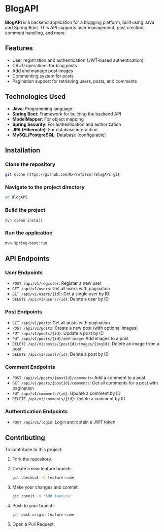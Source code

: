# BlogAPI

**BlogAPI** is a backend application for a blogging platform, built using Java and Spring Boot. This API supports user management, post creation, comment handling, and more.

## Features

- User registration and authentication (JWT-based authentication)
- CRUD operations for blog posts
- Add and manage post images
- Commenting system for posts
- Pagination support for retrieving users, posts, and comments

## Technologies Used

- **Java**: Programming language
- **Spring Boot**: Framework for building the backend API
- **ModelMapper**: For object mapping
- **Spring Security**: For authentication and authorization
- **JPA (Hibernate)**: For database interaction
- **MySQL/PostgreSQL**: Database (configurable)

## Installation

### Clone the repository

```bash
git clone https://github.com/0xProf3ssor/BlogAPI.git
```

### Navigate to the project directory

```bash
cd BlogAPI
```

### Build the project

```bash
mvn clean install
```

### Run the application

```bash
mvn spring-boot:run
```

## API Endpoints

### User Endpoints

- `POST /api/v1/register`: Register a new user
- `GET /api/v1/users`: Get all users with pagination
- `GET /api/v1/users/{id}`: Get a single user by ID
- `DELETE /api/v1/users/{id}`: Delete a user by ID

### Post Endpoints

- `GET /api/v1/posts`: Get all posts with pagination
- `POST /api/v1/posts`: Create a new post (with optional images)
- `PUT /api/v1/posts/{id}`: Update a post by ID
- `PUT /api/v1/posts/{id}/add-image`: Add images to a post
- `DELETE /api/v1/posts/{postId}/images/{imgId}`: Delete an image from a post
- `DELETE /api/v1/posts/{id}`: Delete a post by ID

### Comment Endpoints

- `POST /api/v1/posts/{postId}/comments`: Add a comment to a post
- `GET /api/v1/posts/{postId}/comments`: Get all comments for a post with pagination
- `PUT /api/v1/comments/{id}`: Update a comment by ID
- `DELETE /api/v1/comments/{id}`: Delete a comment by ID

### Authentication Endpoints

- `POST /api/v1/login`: Login and obtain a JWT token

## Contributing

To contribute to this project:

1. Fork the repository.
2. Create a new feature branch:

   ```bash
   git checkout -b feature-name
   ```

3. Make your changes and commit:

   ```bash
   git commit -m 'Add feature'
   ```

4. Push to your branch:

   ```bash
   git push origin feature-name
   ```

5. Open a Pull Request.
